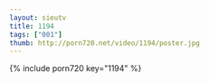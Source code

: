 ```yaml
--- 
layout: sieutv
title: 1194
tags: ["001"]
thumb: http://porn720.net/video/1194/poster.jpg
---
```

{% include porn720 key="1194" %} 
